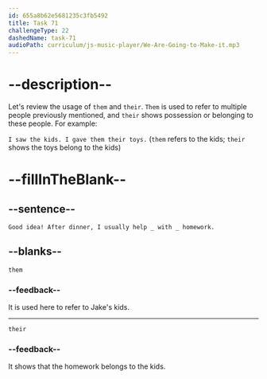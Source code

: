 ```yaml
---
id: 655a8b62e5681235c3fb5492
title: Task 71
challengeType: 22
dashedName: task-71
audioPath: curriculum/js-music-player/We-Are-Going-to-Make-it.mp3
---
```


<!--
AUDIO REFERENCE: 
Jake: Good idea! After dinner, I usually help them with their homework.
-->

# --description--

Let's review the usage of `them` and `their`. `Them` is used to refer to multiple people previously mentioned, and `their` shows possession or belonging to these people. For example:

`I saw the kids. I gave them their toys.` (`them` refers to the kids; `their` shows the toys belong to the kids)

# --fillInTheBlank--

## --sentence--

`Good idea! After dinner, I usually help _ with _ homework.`

## --blanks--

`them`

### --feedback--

It is used here to refer to Jake's kids.

---

`their`

### --feedback--

It shows that the homework belongs to the kids.
